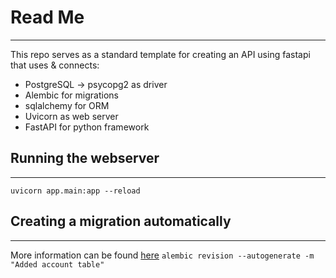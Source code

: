 # Read Me
***
This repo serves as a standard template for creating an API using fastapi that uses & connects:
- PostgreSQL -> psycopg2 as driver
- Alembic for migrations
- sqlalchemy for ORM 
- Uvicorn as web server
- FastAPI for python framework

## Running the webserver
***
`uvicorn app.main:app --reload`

## Creating a migration automatically 
*** 
More information can be found [here](https://alembic.sqlalchemy.org/en/latest/autogenerate.html)
`alembic revision --autogenerate -m "Added account table"`